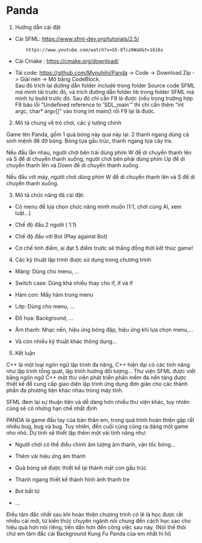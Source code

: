 # Panda
 1. Hướng dẫn cài đặt

- Cài SFML: https://www.sfml-dev.org/tutorials/2.5/
          
          https://www.youtube.com/watch?v=G5-8Tcz6WaU&t=1616s

- Cài Cmake : https://cmake.org/download/ 

- Tải code:  https://github.com/Mynuhihi/Panda -> Code -> Download Zip -> Giải nén -> Mở bằng CodeBlock.  
Sau đó trích lại đường dẫn folder include trong folder Source code SFML mà mình tải trước đó, và trích đường dẫn folder lib trong folder SFML mà mình tự build trước đó. Sau đó chỉ cần F9 là được (nếu trong trường hợp F9 báo lỗi “Undefined reference to 'SDL_main'” thì chỉ cần thêm “int argc, char* argv[]” vào trong int main() rồi F9 lại là được.


2. Mô tả chung về trò chơi, các ý tưởng chính

Game tên Panda, gồm 1 quả bóng nảy qua nảy lại. 2 thanh ngang dùng cả sinh mệnh để đỡ bóng. Bóng tựa gấu trúc, thanh ngang tựa cây tre.

Nếu đấu lẫn nhau, người chơi bên trái dùng phím W để di chuyển thanh lên và S để di chuyển thanh xuống, người chơi bên phải dùng phím Up để di chuyển thanh lên và Down để di chuyển thanh xuống.

Nếu đấu với máy, người chơi dùng phím W để di chuyển thanh lên và S để di chuyển thanh xuống.


3. Mô tả chức năng đã cài đặt:

- Có menu để lựa chọn chức năng mình muốn (1:1, chơi cùng Al, xem luật…)

- Chế độ đấu 2 người ( 1:1)

- Chế độ đấu với Bot (Play against Bot)

- Cơ chế tính điểm, ai đạt 5 điểm trước sẽ thắng đồng thời kết thúc game!


4. Các kỹ thuật lập trình được sử dụng trong chương trình

- Mảng: Dùng cho menu, …

- Switch case: Dùng khá nhiều thay cho if, if và if

- Hàm con: Mấy hàm trong menu

- Lớp: Dùng cho menu, …

- Đồ họa: Background, …
 
- Âm thanh: Nhạc nền, hiệu ứng bóng đập, hiệu ứng khi lựa chọn menu,...

- Và còn nhiều kỹ thuật khác thông dụng…


5. Kết luận

C++ là một loại ngôn ngữ lập trình đa năng, C++ hiện đại có các tính năng như lập trình tổng quát, lập trình hướng đối tượng… Thư viện SFML được viết bằng ngôn ngữ C++  một thư viện phát triển phần mềm đa nền tảng được thiết kế để cung cấp giao diện lập trình ứng dụng đơn giản cho các thành phần đa phương tiện khác nhau trong máy tính.

SFML đem lại sự thuận tiện và dễ dàng hơn nhiều thư viện khác, tuy nhiên cũng sẽ có những hạn chế nhất định

PANDA là game đầu tay của bản thân em, trong quá trình hoàn thiện gặp rất nhiều bug, bug và bug. Tuy  nhiên, đến cuối cùng cũng ra dáng một game nho nhỏ. Dự tính sẽ thiết lập thêm một vài tính năng như:

- Người chơi có thể điều chỉnh âm lượng âm thanh, vận tốc bóng…

- Thêm vài hiệu ứng âm thanh

- Quả bóng sẽ được thiết kế lại thành mặt con gấu trúc

- Thanh ngang thiết kế thành hình ảnh thanh tre

- Bot bất tử

- …

Điều tâm đắc nhất sau khi hoàn thiện chương trình có lẽ là học được rất nhiều cái mới, từ kiến thức chuyên ngành nói chung đến cách học sao cho hiệu quả hơn nói riêng, tiến dần hơn đến công việc sau này. (Nói thế thôi chứ em tâm đắc cái Background Kung Fu Panda của em nhất hí hí)


